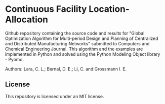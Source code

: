 # Continuous Facility Location-Allocation
Github repository containing the source code and results for "Global Optimization Algorithm for Multi-period Design and Planning of Centralized and Distributed Manufacturing Networks" submitted to Computers and Chemical Engineering Journal.
This algorithm and the examples are implemented in Python and solved using the Python Modeling Object library - Pyomo.

Authors: Lara, C. L.; Bernal, D. E.; Li, C. and Grossmann I. E.

## License
This repository is licensed under an MIT license.

